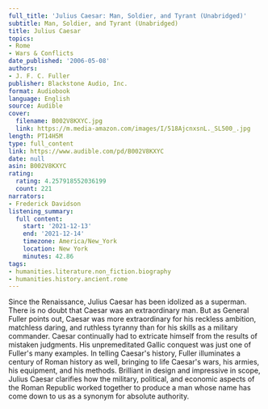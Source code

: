 ```yaml
---
full_title: 'Julius Caesar: Man, Soldier, and Tyrant (Unabridged)'
subtitle: Man, Soldier, and Tyrant (Unabridged)
title: Julius Caesar
topics:
- Rome
- Wars & Conflicts
date_published: '2006-05-08'
authors:
- J. F. C. Fuller
publisher: Blackstone Audio, Inc.
format: Audiobook
language: English
source: Audible
cover:
  filename: B002V8KXYC.jpg
  link: https://m.media-amazon.com/images/I/518AjcnxsnL._SL500_.jpg
length: PT14H5M
type: full_content
link: https://www.audible.com/pd/B002V8KXYC
date: null
asin: B002V8KXYC
rating:
  rating: 4.257918552036199
  count: 221
narrators:
- Frederick Davidson
listening_summary:
  full content:
    start: '2021-12-13'
    end: '2021-12-14'
    timezone: America/New_York
    location: New York
    minutes: 42.86
tags:
- humanities.literature.non_fiction.biography
- humanities.history.ancient.rome
---
```

Since the Renaissance, Julius Caesar has been idolized as a superman. There is no doubt that Caesar was an extraordinary man. But as General Fuller points out, Caesar was more extraordinary for his reckless ambition, matchless daring, and ruthless tyranny than for his skills as a military commander. Caesar continually had to extricate himself from the results of mistaken judgments. His unpremeditated Gallic conquest was just one of Fuller's many examples. In telling Caesar's history, Fuller illuminates a century of Roman history as well, bringing to life Caesar's wars, his armies, his equipment, and his methods. Brilliant in design and impressive in scope, Julius Caesar clarifies how the military, political, and economic aspects of the Roman Republic worked together to produce a man whose name has come down to us as a synonym for absolute authority.


